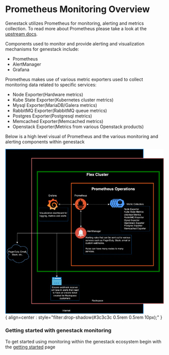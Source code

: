# Prometheus Monitoring Overview

Genestack utilizes Prometheus for monitoring, alerting and metrics collection. To read more about Prometheus please take a look at the [upstream docs](https://prometheus.io).


Components used to monitor and provide alerting and visualization mechanisms for genestack include:

* Prometheus
* AlertManager
* Grafana

Prometheus makes use of various metric exporters used to collect monitoring data related to specific services:

* Node Exporter(Hardware metrics)
* Kube State Exporter(Kubernetes cluster metrics)
* Mysql Exporter(MariaDB/Galera metrics)
* RabbitMQ Exporter(RabbitMQ queue metrics)
* Postgres Exporter(Postgresql metrics)
* Memcached Exporter(Memcached metrics)
* Openstack Exporter(Metrics from various Openstack products)

Below is a high level visual of Prometheus and the various monitoring and alerting components within genestack

![Prometheus Monitoring Diagram](assets/images/prometheus-monitoring.png){ align=center : style="filter:drop-shadow(#3c3c3c 0.5rem 0.5rem 10px);" }


### Getting started with genestack monitoring

To get started using monitoring within the genestack ecosystem begin with the [getting started](monitoring-getting-started.md) page
